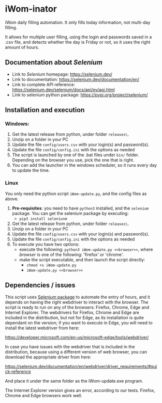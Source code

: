 # iWom-inator
iWom daily filling automation. It only fills today information, not multi-day filling.

It allows for multiple user filling, using the login and passwords saved in a .csv file, and detects whether the day is Friday or not, so it uses the right amount of hours.


## Documentation about *Selenium*
- Link to *Selenium* homepage: https://selenium.dev/
- Link to documentation: https://selenium.dev/documentation/en/
- Link to complete API reference: https://selenium.dev/selenium/docs/api/py/api.html
- Link to selenium python package: https://pypi.org/project/selenium/


## Installation and execution

### Windows:

  1. Get the latest release from python, under folder `releases\`.
  2. Unzip on a folder in your PC
  3. Update the file `config/users.csv` with your login(s) and password(s).
  4. Update the file `config/config.ini` with the options as needed
  5. The script is launched by one of the .bat files under `bin/` folder. Depending on the browser you use, pick the one that is right.
  6. You can add the launcher in the windows scheduler, so it runs every day to update the time.

### Linux

You only need the python script `iWom-update.py`, and the config files as above.

  1. **Pre-requisites**: you need to have `python3` installed, and the `selenium` package. You can get the selenium package by executing:
     - `pip3 install seleniunm`
  2. Get the latest release from python, under folder `releases\`.
  3. Unzip on a folder in your PC
  4. Update the file `config/users.csv` with your login(s) and password(s).
  5. Update the file `config/config.ini` with the options as needed
  6. To execute you have two options:
     - execute the following: `python3 iWom-update.py <<browser>>`, where _browser_ is one of the following: 'firefox' or 'chrome'.
     - make the script executable, and then launch the script directly:
       - `chmod +x iWom-update.py`
       - `iWom-update.py <<browser>>`


## Dependencies / issues

This script uses [Selenium package](https://selenium.dev/) to automate the entry of hours, and it depends on having the right webdriver to interact with the browser. The script is ready to run on any of the browsers: Firefox, Chrome, Edge and Internet Explorer. The webdrivers for Firefox, Chrome and Edge are included in the distribution, but not for Edge, as its installation is quite dependant on the version; if you want to execute in Edge, you will need to install the latest webdriver from here:

https://developer.microsoft.com/en-us/microsoft-edge/tools/webdriver/

In case you have issues with the webdriver that is included in the distribution, because using a different version of web browser, you can download the appropriate driver from here:

https://selenium.dev/documentation/en/webdriver/driver_requirements/#quick-reference

And place it under the same folder as the iWom-update.exe program.

The Internet Explorer version gives an error, according to our tests. Firefox, Chrome and Edge browsers work well.
